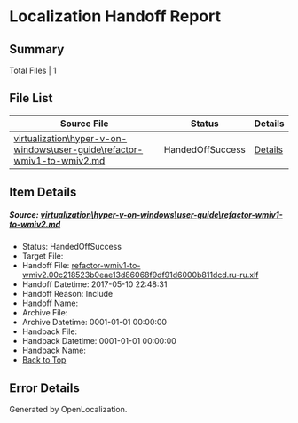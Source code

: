 # <a name='report-top'></a> Localization Handoff Report

## Summary
 Total Files | 1

## File List
 Source File | Status | Details 
 ----------- | ------ | ------- 
 [virtualization\hyper-v-on-windows\user-guide\refactor-wmiv1-to-wmiv2.md](https://github.com/Microsoft/Virtualization-Documentation-Private/blob/a424c11258e47f224e14c4349b852b9e37b7604f/virtualization/hyper-v-on-windows/user-guide/refactor-wmiv1-to-wmiv2.md) | HandedOffSuccess | [Details](#e2d6faabe77346199a5d292fcfd92cdfd63909b8236)

## Item Details
##### <a name='e2d6faabe77346199a5d292fcfd92cdfd63909b8236'></a> Source: [virtualization\hyper-v-on-windows\user-guide\refactor-wmiv1-to-wmiv2.md](https://github.com/Microsoft/Virtualization-Documentation-Private/blob/a424c11258e47f224e14c4349b852b9e37b7604f/virtualization/hyper-v-on-windows/user-guide/refactor-wmiv1-to-wmiv2.md)
* Status: HandedOffSuccess
* Target File: 
* Handoff File: [refactor-wmiv1-to-wmiv2.00c218523b0eae13d86068f9df91d6000b811dcd.ru-ru.xlf](https://github.com/Microsoft/Virtualization-Documentation-Private.handoff/blob/d09448a165bad9889659160c41566f862a425688/ol-handoff/Microsoft/Virtualization-Documentation-Private.ru-ru/live/refactor-wmiv1-to-wmiv2.00c218523b0eae13d86068f9df91d6000b811dcd.ru-ru.xlf)
* Handoff Datetime: 2017-05-10 22:48:31
* Handoff Reason: Include
* Handoff Name: 
* Archive File: 
* Archive Datetime: 0001-01-01 00:00:00
* Handback File: 
* Handback Datetime: 0001-01-01 00:00:00
* Handback Name: 
* [Back to Top](#report-top)


## Error Details

Generated by OpenLocalization.
